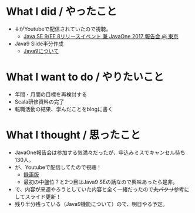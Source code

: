 # What I did / やったこと
- ↓がYoutubeで配信されていたので視聴。
  - [Java SE 9/EE 8リリースイベント 兼 JavaOne 2017 報告会 @ 東京](https://jjug.doorkeeper.jp/events/66256)
- Java9 Slide半分作成
  - [Java9について](http://yamap55.github.io/Slide/index.html?slide=20171024/java9.md)

# What I want to do / やりたいこと
- 年間・月間の目標を再検討する
- Scala研修資料の完了
- 転職活動の結果、学んだことをblogに書く

# What I thought / 思ったこと
- JavaOne報告会は参加する気満々だったが、申込みミスでキャンセル待ち130人。
- が、Youtubeで配信してたので視聴！
  - [録画版](https://www.youtube.com/watch?v=XT2tIh9r6Eo)
  - 最初の中盤位？と2つ目はJava9 SEの話なので興味あったら是非。
- で、内容が来週やろうとしていた内容と全く一緒だったので~~丸パクリ~~参考にしてスライド更新！
- 残り半分残っている（Java9機能について）ので、明日やる予定。
